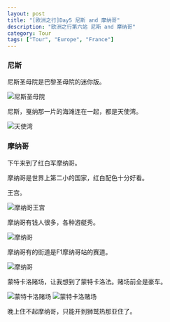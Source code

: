 ```yaml
---
layout: post
title: "[欧洲之行]Day5 尼斯 and 摩纳哥"
description: "欧洲之行第六站 尼斯 and 摩纳哥"
category: Tour
tags: ["Tour", "Europe", "France"]
---
```


### 尼斯
尼斯圣母院是巴黎圣母院的迷你版。

![尼斯圣母院](http://ofsstj8tb.bkt.clouddn.com/image/nice-monaco/0.jpg)

尼斯，戛纳那一片的海滩连在一起，都是天使湾。

![天使湾](http://ofsstj8tb.bkt.clouddn.com/image/nice-monaco/1.jpg)


### 摩纳哥
下午来到了红白军摩纳哥。

摩纳哥是世界上第二小的国家，红白配色十分好看。

王宫。

![摩纳哥王宫](http://ofsstj8tb.bkt.clouddn.com/image/nice-monaco/2.jpg)

摩纳哥有钱人很多，各种游艇秀。

![摩纳哥](http://ofsstj8tb.bkt.clouddn.com/image/nice-monaco/3.jpg)

摩纳哥有的街道是F1摩纳哥站的赛道。

![摩纳哥](http://ofsstj8tb.bkt.clouddn.com/image/nice-monaco/4.jpg)

蒙特卡洛赌场，让我想到了蒙特卡洛法。赌场前全是豪车。

![蒙特卡洛赌场](http://ofsstj8tb.bkt.clouddn.com/image/nice-monaco/5.jpg)
![蒙特卡洛赌场](http://ofsstj8tb.bkt.clouddn.com/image/nice-monaco/6.jpg)

晚上住不起摩纳哥，只能开到狮鹫热那亚住了。
